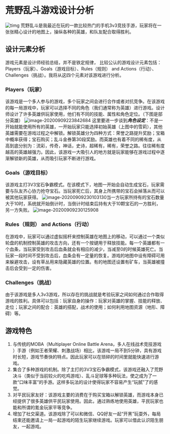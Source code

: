# 荒野乱斗游戏设计分析
![timg](C:\Users\admin\Desktop\timg.jpg)
荒野乱斗是我最近在玩的一款比较热门的手机3v3竞技手游，玩家将在一张张精心设计的地图上，操纵各种的英雄，和队友配合取得胜利。

## 设计元素分析
游戏元素是设计师经验总结，并不是铁定规律， 比较公认的游戏设计元素包括：Players（玩家）、Goals（游戏目标）、Rules（规则） and Actions（行动）、Challenges（挑战）。我将从这四个元素对该游戏进行分析。
### Players（玩家）
该游戏是一个多人参与的游戏，多个玩家之间会进行合作或者对抗竞争。在该游戏的每一局游戏中，玩家可以选择不同的角色（我们通常称为英雄）进行游戏。设计师设计了许多英雄供玩家使用，他们有不同的技能、属性和角色定位。（下图是部分英雄）
![image-20200909223842684](C:\Users\admin\AppData\Roaming\Typora\typora-user-images\image-20200909223842684.png)
这里要进一步谈到***角色设定***：不是一开始就能使用所有的英雄，一开始玩家只能选择初始英雄（上图中的雪莉），其他英雄需要在游戏过程之中解锁。解锁英雄分为四种方式：荣誉之路提升奖励；宝箱中概率获得；宝石购买；乱斗金券第30段奖励。而英雄也有着不同的稀有度，从高到底分别为：流彩，传奇，神话，史诗，超稀有，稀有，荣誉之路。往往稀有度越高的英雄越强力。因此，该游戏一大吸引人的地方就是玩家能够在游戏过程中逐渐解锁新的英雄，从而吸引玩家不断进行游戏。
### Goals（游戏目标）
该游戏主打3V3宝石争霸模式。在该模式下，地图一开始会自动生成宝石，玩家需要与队友齐心协力抢夺宝石。当玩家死亡后，其身上所携带的宝石会掉落从而可以被其他玩家获得。
![image-20200909230103130](C:\Users\admin\AppData\Roaming\Typora\typora-user-images\image-20200909230103130.png)当一方玩家所持有的宝石数量大于10时，系统就开始倒计时，当倒计时结束后持有大于10颗宝石的一方胜利，另一方失败。
![image-20200909230125908](C:\Users\admin\AppData\Roaming\Typora\typora-user-images\image-20200909230125908.png)
### Rules（规则） and Actions（行动）
在游戏中，玩家可以通过虚拟摇杆来控制英雄在地图上的移动，可以通过一个类似轮盘的机制控制英雄的攻击方向，还有一个按键用于释放技能。每一个英雄都有一个血条，当玩家受到攻击后血条就会有相应的减少，当减至0的时候英雄死亡。当玩家一段时间不受到攻击后，血条会有一定量的恢复。游戏的地图中设有障碍可用来躲避攻击，设有草丛用来隐藏英雄的位置。有的地图还设置有矿车，当英雄被撞击后会受到一定的伤害。
### Challenges（挑战）
由于该游戏是多人3v3游戏，所以存在的挑战就是考验玩家之间如何通过合作取得游戏的胜利。具体可以包括：玩家自身的操作：玩家对英雄的掌握、技能的释放、走位；玩家之间的配合：英雄的搭配，战术的使用；如何利用地图资源（地形、障碍）等。
## 游戏特色
1. 与传统的MOBA（Multiplayer Online Battle Arena，多人在线战术竞技游戏 ）手游（例如王者荣耀、刺激战场）相比，该游戏一局不到5分钟，具有游戏时长短，游戏节奏快的特点。因此玩家可以在琐碎的时间里就能快速进行游戏。
2. 集合了多种游戏的机制。除了主打的3V3宝石争霸模式，该游戏还融入了荒野决斗（类似于当前较火的吃鸡游戏）、乱斗足球等多种玩法，使之成为了一款“口味丰富”的手游。这样多玩法的设计使得玩家不容易产生“玩腻”了的感觉。
3. 对平民玩家友好：该游戏主要的消费在于购买宝箱以解锁英雄，而游戏本身已经提供了很多英雄供平民玩家使用。因此，通过熟练地使用英雄，平民玩家也能和所谓的氪金玩家平等竞争。
4. 增加了社交渠道。该游戏除了可以和微信、QQ好友一起“开黑”玩耍外，每局结束还能邀请上一局一起游戏的陌生玩家继续游戏。玩家可以借此认识陌生朋友，一起游戏。